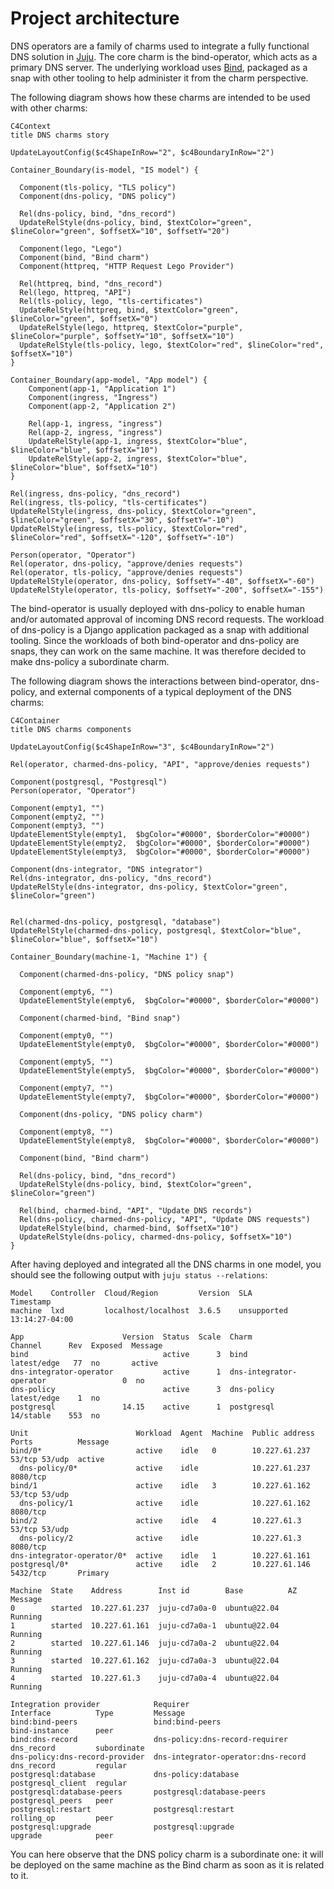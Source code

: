 # Project architecture

DNS operators are a family of charms used to integrate a fully functional DNS solution in [Juju](https://juju.is/).
The core charm is the bind-operator, which acts as a primary DNS server.
The underlying workload uses [Bind](https://bind9.readthedocs.io), packaged as a snap with other tooling to help administer it from the charm perspective.

The following diagram shows how these charms are intended to be used with other charms:

```mermaid
C4Context
title DNS charms story

UpdateLayoutConfig($c4ShapeInRow="2", $c4BoundaryInRow="2")

Container_Boundary(is-model, "IS model") {
  
  Component(tls-policy, "TLS policy")
  Component(dns-policy, "DNS policy")
  
  Rel(dns-policy, bind, "dns_record")
  UpdateRelStyle(dns-policy, bind, $textColor="green", $lineColor="green", $offsetX="10", $offsetY="20")
  
  Component(lego, "Lego")
  Component(bind, "Bind charm")
  Component(httpreq, "HTTP Request Lego Provider")
  
  Rel(httpreq, bind, "dns_record")
  Rel(lego, httpreq, "API")
  Rel(tls-policy, lego, "tls-certificates")
  UpdateRelStyle(httpreq, bind, $textColor="green", $lineColor="green", $offsetX="0")
  UpdateRelStyle(lego, httpreq, $textColor="purple", $lineColor="purple", $offsetY="10", $offsetX="10")
  UpdateRelStyle(tls-policy, lego, $textColor="red", $lineColor="red", $offsetX="10")
}

Container_Boundary(app-model, "App model") {
    Component(app-1, "Application 1")
    Component(ingress, "Ingress")
    Component(app-2, "Application 2")

    Rel(app-1, ingress, "ingress")
    Rel(app-2, ingress, "ingress")
    UpdateRelStyle(app-1, ingress, $textColor="blue", $lineColor="blue", $offsetX="10")
    UpdateRelStyle(app-2, ingress, $textColor="blue", $lineColor="blue", $offsetX="10")
}

Rel(ingress, dns-policy, "dns_record")
Rel(ingress, tls-policy, "tls-certificates")
UpdateRelStyle(ingress, dns-policy, $textColor="green", $lineColor="green", $offsetX="30", $offsetY="-10")
UpdateRelStyle(ingress, tls-policy, $textColor="red", $lineColor="red", $offsetX="-120", $offsetY="-10")

Person(operator, "Operator")
Rel(operator, dns-policy, "approve/denies requests")
Rel(operator, tls-policy, "approve/denies requests")
UpdateRelStyle(operator, dns-policy, $offsetY="-40", $offsetX="-60")
UpdateRelStyle(operator, tls-policy, $offsetY="-200", $offsetX="-155")
```

The bind-operator is usually deployed with dns-policy to enable human and/or automated approval of incoming DNS record requests.
The workload of dns-policy is a Django application packaged as a snap with additional tooling. Since the workloads of both bind-operator and dns-policy
are snaps, they can work on the same machine. It was therefore decided to make dns-policy a subordinate charm.

The following diagram shows the interactions between bind-operator, dns-policy, and external components of a typical deployment of the DNS charms:

```mermaid
C4Container
title DNS charms components

UpdateLayoutConfig($c4ShapeInRow="3", $c4BoundaryInRow="2")

Rel(operator, charmed-dns-policy, "API", "approve/denies requests")

Component(postgresql, "Postgresql")
Person(operator, "Operator")

Component(empty1, "")
Component(empty2, "")
Component(empty3, "")
UpdateElementStyle(empty1,  $bgColor="#0000", $borderColor="#0000")
UpdateElementStyle(empty2,  $bgColor="#0000", $borderColor="#0000")
UpdateElementStyle(empty3,  $bgColor="#0000", $borderColor="#0000")

Component(dns-integrator, "DNS integrator")
Rel(dns-integrator, dns-policy, "dns_record")
UpdateRelStyle(dns-integrator, dns-policy, $textColor="green", $lineColor="green")


Rel(charmed-dns-policy, postgresql, "database")
UpdateRelStyle(charmed-dns-policy, postgresql, $textColor="blue", $lineColor="blue", $offsetX="10")

Container_Boundary(machine-1, "Machine 1") { 

  Component(charmed-dns-policy, "DNS policy snap")

  Component(empty6, "")
  UpdateElementStyle(empty6,  $bgColor="#0000", $borderColor="#0000")

  Component(charmed-bind, "Bind snap")

  Component(empty0, "")
  UpdateElementStyle(empty0,  $bgColor="#0000", $borderColor="#0000")

  Component(empty5, "")
  UpdateElementStyle(empty5,  $bgColor="#0000", $borderColor="#0000")

  Component(empty7, "")
  UpdateElementStyle(empty7,  $bgColor="#0000", $borderColor="#0000")

  Component(dns-policy, "DNS policy charm")

  Component(empty8, "")
  UpdateElementStyle(empty8,  $bgColor="#0000", $borderColor="#0000")

  Component(bind, "Bind charm")

  Rel(dns-policy, bind, "dns_record")
  UpdateRelStyle(dns-policy, bind, $textColor="green", $lineColor="green")

  Rel(bind, charmed-bind, "API", "Update DNS records")
  Rel(dns-policy, charmed-dns-policy, "API", "Update DNS requests")
  UpdateRelStyle(bind, charmed-bind, $offsetX="10")
  UpdateRelStyle(dns-policy, charmed-dns-policy, $offsetX="10")
}
```

After having deployed and integrated all the DNS charms in one model, you should see the following output with `juju status --relations`:
```
Model    Controller  Cloud/Region         Version  SLA          Timestamp
machine  lxd         localhost/localhost  3.6.5    unsupported  13:14:27-04:00

App                      Version  Status  Scale  Charm                    Channel      Rev  Exposed  Message
bind                              active      3  bind                     latest/edge   77  no       active
dns-integrator-operator           active      1  dns-integrator-operator                 0  no
dns-policy                        active      3  dns-policy               latest/edge    1  no
postgresql               14.15    active      1  postgresql               14/stable    553  no

Unit                        Workload  Agent  Machine  Public address  Ports          Message
bind/0*                     active    idle   0        10.227.61.237   53/tcp 53/udp  active
  dns-policy/0*             active    idle            10.227.61.237   8080/tcp
bind/1                      active    idle   3        10.227.61.162   53/tcp 53/udp
  dns-policy/1              active    idle            10.227.61.162   8080/tcp
bind/2                      active    idle   4        10.227.61.3     53/tcp 53/udp
  dns-policy/2              active    idle            10.227.61.3     8080/tcp
dns-integrator-operator/0*  active    idle   1        10.227.61.161
postgresql/0*               active    idle   2        10.227.61.146   5432/tcp       Primary

Machine  State    Address        Inst id        Base          AZ  Message
0        started  10.227.61.237  juju-cd7a0a-0  ubuntu@22.04      Running
1        started  10.227.61.161  juju-cd7a0a-1  ubuntu@22.04      Running
2        started  10.227.61.146  juju-cd7a0a-2  ubuntu@22.04      Running
3        started  10.227.61.162  juju-cd7a0a-3  ubuntu@22.04      Running
4        started  10.227.61.3    juju-cd7a0a-4  ubuntu@22.04      Running

Integration provider            Requirer                            Interface          Type         Message
bind:bind-peers                 bind:bind-peers                     bind-instance      peer
bind:dns-record                 dns-policy:dns-record-requirer      dns_record         subordinate
dns-policy:dns-record-provider  dns-integrator-operator:dns-record  dns_record         regular
postgresql:database             dns-policy:database                 postgresql_client  regular
postgresql:database-peers       postgresql:database-peers           postgresql_peers   peer
postgresql:restart              postgresql:restart                  rolling_op         peer
postgresql:upgrade              postgresql:upgrade                  upgrade            peer
```

You can here observe that the DNS policy charm is a subordinate one: it will be deployed on the same machine as the Bind charm as soon as it is related to it.
